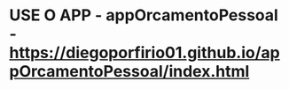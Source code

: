 # USE O APP - appOrcamentoPessoal -   https://diegoporfirio01.github.io/appOrcamentoPessoal/index.html
